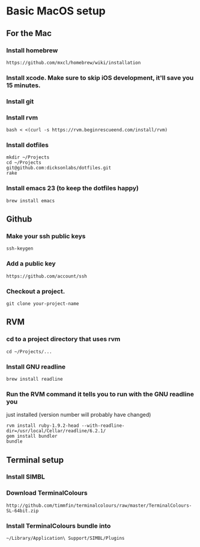 # Basic MacOS setup

## For the Mac

### Install homebrew

    https://github.com/mxcl/homebrew/wiki/installation

### Install xcode. Make sure to skip iOS development, it'll save you 15 minutes.

### Install git

### Install rvm

    bash < <(curl -s https://rvm.beginrescueend.com/install/rvm)

### Install dotfiles

    mkdir ~/Projects
    cd ~/Projects
    git@github.com:dicksonlabs/dotfiles.git
    rake

### Install emacs 23 (to keep the dotfiles happy)

    brew install emacs

## Github

### Make your ssh public keys

    ssh-keygen

### Add a public key

    https://github.com/account/ssh

### Checkout a project.

    git clone your-project-name

## RVM

### cd to a project directory that uses rvm

    cd ~/Projects/...

### Install GNU readline

    brew install readline

### Run the RVM command it tells you to run with the GNU readline you
  just installed (version number will probably have changed)

    rvm install ruby-1.9.2-head --with-readline-dir=/usr/local/Cellar/readline/6.2.1/
    gem install bundler
    bundle

## Terminal setup

### Install SIMBL
### Download TerminalColours

    http://github.com/timmfin/terminalcolours/raw/master/TerminalColours-SL-64bit.zip

### Install TerminalColours bundle into

    ~/Library/Application\ Support/SIMBL/Plugins


